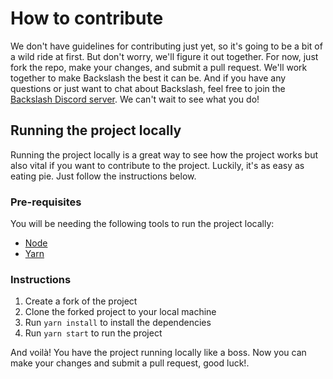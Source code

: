 # How to contribute

We don't have guidelines for contributing just yet, so it's going to be a bit of a wild ride at first.
But don't worry, we'll figure it out together. For now, just fork the repo, make your changes, and submit a pull request.
We'll work together to make Backslash the best it can be. And if you have any questions or just want to chat about Backslash,
feel free to join the [Backslash Discord server](https://discord.gg/sTzwBzDkK9). We can't wait to see what you do!

## Running the project locally

Running the project locally is a great way to see how the project works but also vital if you want to contribute to the project.
Luckily, it's as easy as eating pie. Just follow the instructions below.

### Pre-requisites

You will be needing the following tools to run the project locally:

- [Node](https://nodejs.org/en/download)
- [Yarn](https://classic.yarnpkg.com/lang/en/docs/install)

### Instructions

1. Create a fork of the project
2. Clone the forked project to your local machine
3. Run `yarn install` to install the dependencies
4. Run `yarn start` to run the project

And voilà! You have the project running locally like a boss.
Now you can make your changes and submit a pull request, good luck!.
